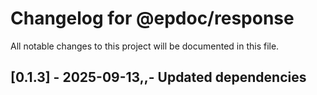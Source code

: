 # Changelog for @epdoc/response

All notable changes to this project will be documented in this file.

## [0.1.3] - 2025-09-13,,- Updated dependencies
